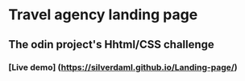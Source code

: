 # Travel agency landing page

## The odin project's Hhtml/CSS challenge

### [Live demo] (https://silverdaml.github.io/Landing-page/)
